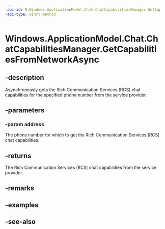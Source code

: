 ----api-id: M:Windows.ApplicationModel.Chat.ChatCapabilitiesManager.GetCapabilitiesFromNetworkAsync(System.String)
-api-type: winrt method
---<!-- Method syntaxpublic Windows.Foundation.IAsyncOperation<Windows.ApplicationModel.Chat.ChatCapabilities> GetCapabilitiesFromNetworkAsync(System.String address)--># Windows.ApplicationModel.Chat.ChatCapabilitiesManager.GetCapabilitiesFromNetworkAsync## -descriptionAsynchronously gets the Rich Communication Services (RCS) chat capabilities for the specified phone number from the service provider.## -parameters### -param addressThe phone number for which to get the Rich Communication Services (RCS) chat capabilities.## -returnsThe Rich Communication Services (RCS) chat capabilities from the service provider.## -remarks## -examples## -see-also